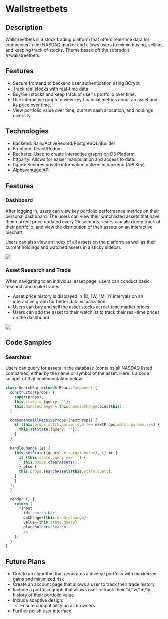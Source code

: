 # Wallstreetbets

## Description
Wallstreetbets is a stock trading platform that offers real-time data for companies in the NASDAQ market and allows users to mimic buying, selling, and keeping track of stocks.  Theme based off the subreddit /r/wallstreetbets.

## Features
* Secure frontend to backend user authentication using BCrypt.
* Track real stocks with real-time data
* Buy/Sell stocks and keep track of user's portfolio over time.
* Use interactive graph to view key financial metrics about an asset and its price over time.
* View portfolio value over time, current cash allocation, and holdings diversity.

## Technologies
* Backend: Rails/ActiveRecord/PostgreSQL/jBuilder
* Frontend: React/Redux
* Recharts: Used to create interactive graphs on D3 Platform.
* httparty: Allows for easier manipulation and access to data.
* figaro: Secures private information utilized in backend (API Key).
* Alphavantage API

## Features

### Dashboard
After logging in, users can view key portfolio performance metrics on their personal dashboard. The users can view their watchlisted assets that have their current price updated every 25 seconds.  Users can also keep track of their portfolio, and view the distribution of their assets on an interactive piechart.  

Users can also view an index of all assets on the platform as well as their current holdings and watched assets in a sticky sidebar.

![](https://media.giphy.com/media/dJiJiJvvG3w686OuaZ/giphy.gif)

### Asset Research and Trade
When navigating to an individual asset page, users can conduct basic research and make trades.
 * Asset price history is displayed in 1D, 1W, 1M, 1Y intervals on an interactive graph for better data visualization.
 * Users can buy and sell the asset stocks at real-time market prices.
 * Users can add the asset to their watchlist to track their real-time prices on the dashboard.

![](https://media.giphy.com/media/443D1tfGvh0cNwPtsw/giphy.gif)

## Code Samples

### Searchbar
Users can query for assets in the database (contains all NASDAQ listed companies) either by the name or symbol of the asset. Here is a code snippet of that implementation below.

```javascript
class SearchBar extends React.Component {
  constructor(props) {
    super(props);
    this.state = {query: ''};
    this.handleChange = this.handleChange.bind(this);
  }

  componentWillReceiveProps (nextProps) {
    if (this.props.match.params.sym !== nextProps.match.params.sym) {
      this.setState({query: ''});
    }
  }

  handleChange (e) {
    this.setState({query: e.target.value}, () => {
      if (this.state.query === '') {
        this.props.clearAssets();
      } else {
      this.props.searchAssets(this.state.query);
    }
    }
  );
  }

  render () {
    return (
      <input
        id='search-bar'
        onChange={this.handleChange}
        value={this.state.query}
        placeholder='Search'
        />
    );
  }
}
```





## Future Plans
* Create an algorithm that generates a diverse portfolio with maximized gains and minimized risk
* Create an account page that allows a user to track their trade history
* Include a portfolio graph that allows user to track their 1d/1w/1m/1y history of their portfolio value
* Include adaptive design:
   * Ensure compatibility on all browsers
* Further polish user interface

